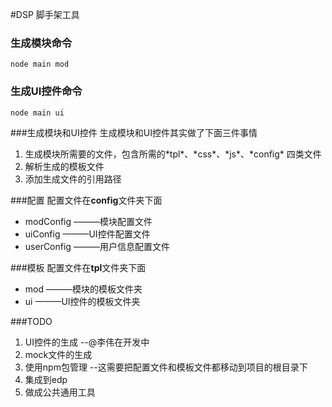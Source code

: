 
#DSP 脚手架工具

### 生成模块命令       
<code>node main mod</code>

### 生成UI控件命令  
<code>node main ui</code>

###生成模块和UI控件
生成模块和UI控件其实做了下面三件事情
<ol>
    <li>生成模块所需要的文件，包含所需的*tpl*、*css*、*js*、*config* 四类文件</li>
    <li>解析生成的模板文件</li>
    <li>添加生成文件的引用路径</li>
</ol>

###配置
配置文件在**config**文件夹下面
<ul>
    <li>modConfig  ———模块配置文件</li>
    <li>uiConfig   ———UI控件配置文件</li>
    <li>userConfig ———用户信息配置文件</li>
</ul>

###模板
配置文件在**tpl**文件夹下面
<ul>
    <li>mod  ———模块的模板文件夹</li>
    <li>ui   ———UI控件的模板文件夹</li>
</ul>

###TODO
<ol>
    <li>UI控件的生成  --@李伟在开发中</li>
    <li>mock文件的生成</li>
    <li>使用npm包管理 --这需要把配置文件和模板文件都移动到项目的根目录下</li>
    <li>集成到edp</li>
    <li>做成公共通用工具</li>
</ol>



